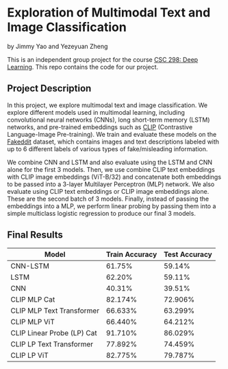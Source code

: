 # Exploration of Multimodal Text and Image Classification

by Jimmy Yao and Yezeyuan Zheng


This is an independent group project for the course [CSC 298: Deep Learning](https://www.cs.rochester.edu/~cxu22/t/298F22/). This repo contains the code for our project.

## Project Description

In this project, we explore multimodal text and image classification. We explore different models used in multimodal learning, including convolutional neural networks (CNNs), long short-term memory (LSTM) networks, and pre-trained embeddings such as [CLIP](https://github.com/openai/CLIP) (Contrastive Language-Image Pre-training). We train and evaluate these models on the [Fakeddit](https://github.com/entitize/Fakeddit) dataset, which contains images and text descriptions labeled with up to 6 different labels of various types of fake/misleading information.

We combine CNN and LSTM and also evaluate using the LSTM and CNN alone for the first 3 models. Then, we use combine CLIP text embeddings with CLIP image embeddings (ViT-B/32) and concatenate both embeddings to be passed into a 3-layer Multilayer Perceptron (MLP) network. We also evaluate using CLIP text embeddings or CLIP image embeddings alone. These are the second batch of 3 models. Finally, instead of passing the embeddings into a MLP, we perform linear probing by passing them into a simple multiclass logistic regression to produce our final 3 models.

## Final Results

| Model                   | Train Accuracy | Test Accuracy |
|-------------------------|----------------|---------------|
| CNN-LSTM                | 61.75\%        | 59.14\%       |
| LSTM                    | 62.20\%        | 59.11\%       |
| CNN                     | 40.31\%        | 39.51\%       |
| CLIP MLP Cat            | 82.174\%       | 72.906\%      |
| CLIP MLP Text Transformer | 66.633\%       | 63.299\%      |
| CLIP MLP ViT            | 66.440\%       | 64.212\%      |
| CLIP Linear Probe (LP) Cat | 91.710\%       | 86.029\%      |
| CLIP LP Text Transformer  | 77.892\%       | 74.459\%      |
| CLIP LP ViT               | 82.775\%       | 79.787\%      |
